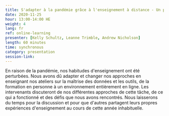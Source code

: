 ```yaml
---
title: S'adapter à la pandémie grâce à l'enseignement à distance - Un panel
date: 2020-11-25
hour: 13:00-14:00 HE
weight: 4
lang: fr
ref: online-learning
presenter: [Kelly Schultz, Leanne Trimble, Andrew Nicholson]
length: 60 minutes
time: synchronous
category: presentation
session-link:
---
```

En raison de la pandémie, nos habitudes d'enseignement ont été perturbées. Nous avons dû adapter et changer nos approches en enseignant nos ateliers sur la maîtrise des données et les outils, de la formation en personne à un environnement entièrement en ligne. <!--more-->Les intervenants discuteront de nos différentes approches de cette tâche, de ce qui a fonctionné et des défis que nous avons rencontrés. Nous laisserons du temps pour la discussion et pour que d'autres partagent leurs propres expériences d'enseignement au cours de cette année inhabituelle.

